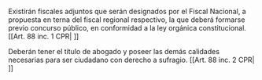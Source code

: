 Existirán fiscales adjuntos que serán designados por el Fiscal Nacional, a propuesta en terna del fiscal regional respectivo, la que deberá formarse previo concurso público, en conformidad a la ley orgánica constitucional. [[Art. 88 inc. 1 CPR| ]]

Deberán tener el título de abogado y poseer las demás calidades necesarias para ser ciudadano con derecho a sufragio. [[Art. 88 inc. 2 CPR| ]]